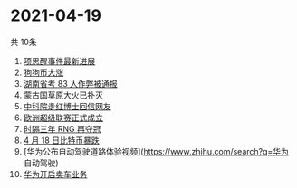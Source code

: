 # 2021-04-19
  共 10条

  <!-- BEGIN -->
  <!-- 最后更新时间:Mon Apr 19 2021 20:14:28 GMT+0000 (Coordinated Universal Time) -->
  1. [项思醒事件最新进展](https://www.zhihu.com/search?q=项思醒)
1. [狗狗币大涨](https://www.zhihu.com/search?q=狗狗币)
1. [湖南省考 83 人作弊被通报](https://www.zhihu.com/search?q=湖南省考)
1. [蒙古国草原大火已扑灭](https://www.zhihu.com/search?q=蒙古国大火)
1. [中科院走红博士回信网友](https://www.zhihu.com/search?q=博士论文致谢)
1. [欧洲超级联赛正式成立](https://www.zhihu.com/search?q=欧超联赛)
1. [时隔三年 RNG 再夺冠](https://www.zhihu.com/search?q=rng)
1. [4 月 18 日比特币暴跌](https://www.zhihu.com/search?q=比特币暴跌)
1. [华为公布自动驾驶道路体验视频](https://www.zhihu.com/search?q=华为 自动驾驶)
1. [华为开启卖车业务](https://www.zhihu.com/search?q=华为卖车)
  <!-- END -->
  